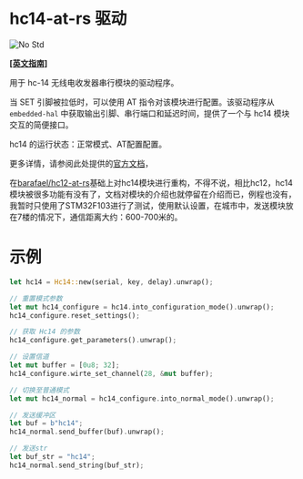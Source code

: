 # hc14-at-rs 驱动

![No Std][no-std-badge]

**[[英文指南]](./README.md)**

用于 hc-14 无线电收发器串行模块的驱动程序。

当 SET 引脚被拉低时，可以使用 AT 指令对该模块进行配置。该驱动程序从 `embedded-hal` 中获取输出引脚、串行端口和延迟时间，提供了一个与 hc14 模块交互的简便接口。

hc14 的运行状态：正常模式、AT配置配置。

更多详情，请参阅此处提供的[官方文档](https://www.hc01.com/downloads)，

在[barafael/hc12-at-rs](https://github.com/barafael/hc12-at-rs)基础上对hc14模块进行重构，不得不说，相比hc12，hc14模块被很多功能有没有了，文档对模块的介绍也就停留在介绍而已，例程也没有，我暂时只使用了STM32F103进行了测试，使用默认设置，在城市中，发送模块放在7楼的情况下，通信距离大约：600-700米的。

# 示例

```rust
let hc14 = Hc14::new(serial, key, delay).unwrap();

// 重置模式参数
let mut hc14_configure = hc14.into_configuration_mode().unwrap();
hc14_configure.reset_settings();

// 获取 Hc14 的参数
hc14_configure.get_parameters().unwrap();

// 设置信道
let mut buffer = [0u8; 32];
hc14_configure.wirte_set_channel(28, &mut buffer);

// 切换至普通模式
let mut hc14_normal = hc14_configure.into_normal_mode().unwrap();

// 发送缓冲区
let buf = b"hc14";
hc14_normal.send_buffer(buf).unwrap();

// 发送str
let buf_str = "hc14";
hc14_normal.send_string(buf_str);
```



<!-- Badges -->

[no-std-badge]: https://img.shields.io/badge/no__std-yes-blue